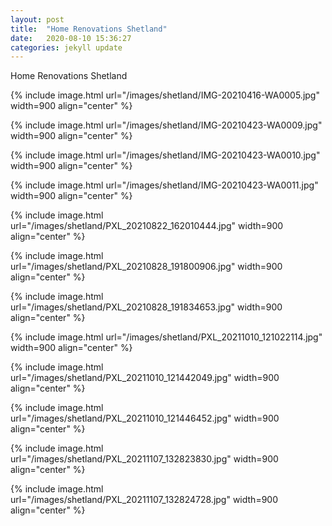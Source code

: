 ```yaml
---
layout: post
title:  "Home Renovations Shetland"
date:   2020-08-10 15:36:27
categories: jekyll update
---
```


Home Renovations Shetland

{% include image.html url="/images/shetland/IMG-20210416-WA0005.jpg" width=900 align="center" %}

{% include image.html url="/images/shetland/IMG-20210423-WA0009.jpg" width=900 align="center" %}

{% include image.html url="/images/shetland/IMG-20210423-WA0010.jpg" width=900 align="center" %}

{% include image.html url="/images/shetland/IMG-20210423-WA0011.jpg" width=900 align="center" %}

{% include image.html url="/images/shetland/PXL_20210822_162010444.jpg" width=900 align="center" %}

{% include image.html url="/images/shetland/PXL_20210828_191800906.jpg" width=900 align="center" %}

{% include image.html url="/images/shetland/PXL_20210828_191834653.jpg" width=900 align="center" %}

{% include image.html url="/images/shetland/PXL_20211010_121022114.jpg" width=900 align="center" %}

{% include image.html url="/images/shetland/PXL_20211010_121442049.jpg" width=900 align="center" %}

{% include image.html url="/images/shetland/PXL_20211010_121446452.jpg" width=900 align="center" %}

{% include image.html url="/images/shetland/PXL_20211107_132823830.jpg" width=900 align="center" %}

{% include image.html url="/images/shetland/PXL_20211107_132824728.jpg" width=900 align="center" %}
